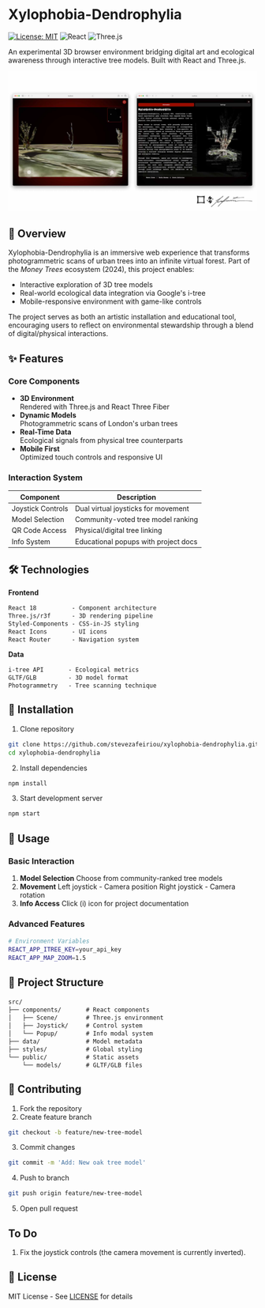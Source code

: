 # Xylophobia-Dendrophylia

[![License: MIT](https://img.shields.io/badge/License-MIT-red.svg)](https://opensource.org/licenses/MIT)
![React](https://img.shields.io/badge/React-18.2-blue)
![Three.js](https://img.shields.io/badge/Three.js-r148-green)

An experimental 3D browser environment bridging digital art and ecological awareness through interactive tree models. Built with React and Three.js.

![Demo Screenshot](public/preview.jpg)

## 🌳 Overview

Xylophobia-Dendrophylia is an immersive web experience that transforms photogrammetric scans of urban trees into an infinite virtual forest. Part of the _Money Trees_ ecosystem (2024), this project enables:

- Interactive exploration of 3D tree models
- Real-world ecological data integration via Google's i-tree
- Mobile-responsive environment with game-like controls

The project serves as both an artistic installation and educational tool, encouraging users to reflect on environmental stewardship through a blend of digital/physical interactions.

## ✨ Features

### Core Components

- **3D Environment**  
  Rendered with Three.js and React Three Fiber
- **Dynamic Models**  
  Photogrammetric scans of London's urban trees
- **Real-Time Data**  
  Ecological signals from physical tree counterparts
- **Mobile First**  
  Optimized touch controls and responsive UI

### Interaction System

| Component         | Description                          |
| ----------------- | ------------------------------------ |
| Joystick Controls | Dual virtual joysticks for movement  |
| Model Selection   | Community-voted tree model ranking   |
| QR Code Access    | Physical/digital tree linking        |
| Info System       | Educational popups with project docs |

## 🛠️ Technologies

**Frontend**

```text
React 18          - Component architecture
Three.js/r3f      - 3D rendering pipeline
Styled-Components - CSS-in-JS styling
React Icons       - UI icons
React Router      - Navigation system
```

**Data**

```text
i-tree API       - Ecological metrics
GLTF/GLB         - 3D model format
Photogrammetry   - Tree scanning technique
```

## 🚀 Installation

1. Clone repository

```bash
git clone https://github.com/stevezafeiriou/xylophobia-dendrophylia.git
cd xylophobia-dendrophylia
```

2. Install dependencies

```bash
npm install
```

3. Start development server

```bash
npm start
```

## 📖 Usage

### Basic Interaction

1. **Model Selection**
   Choose from community-ranked tree models
2. **Movement**
   Left joystick - Camera position
   Right joystick - Camera rotation
3. **Info Access**
   Click (i) icon for project documentation

### Advanced Features

```bash
# Environment Variables
REACT_APP_ITREE_KEY=your_api_key
REACT_APP_MAP_ZOOM=1.5
```

## 🎨 Project Structure

```text
src/
├── components/       # React components
│   ├── Scene/        # Three.js environment
│   ├── Joystick/     # Control system
│   └── Popup/        # Info modal system
├── data/             # Model metadata
├── styles/           # Global styling
└── public/           # Static assets
    └── models/       # GLTF/GLB files
```

## 🌱 Contributing

1. Fork the repository
2. Create feature branch

```bash
git checkout -b feature/new-tree-model
```

3. Commit changes

```bash
git commit -m 'Add: New oak tree model'
```

4. Push to branch

```bash
git push origin feature/new-tree-model
```

5. Open pull request

## To Do

1. Fix the joystick controls (the camera movement is currently inverted).

## 📜 License

MIT License - See [LICENSE](LICENSE) for details
